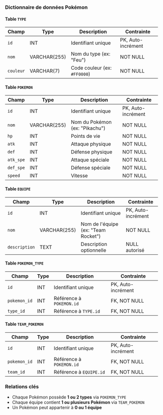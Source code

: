 ### Dictionnaire de données Pokémon

#### Table `TYPE`
| Champ     | Type         | Description                          | Contrainte          |
|-----------|--------------|--------------------------------------|---------------------|
| `id`      | INT          | Identifiant unique                   | PK, Auto-incrément  |
| `nom`     | VARCHAR(255) | Nom du type (ex: "Feu")              | NOT NULL            |
| `couleur` | VARCHAR(7)   | Code couleur (ex: `#FF0000`)         | NOT NULL            |

#### Table `POKEMON`
| Champ      | Type         | Description                          | Contrainte          |
|------------|--------------|--------------------------------------|---------------------|
| `id`       | INT          | Identifiant unique                   | PK, Auto-incrément  |
| `nom`      | VARCHAR(255) | Nom du Pokémon (ex: "Pikachu")       | NOT NULL            |
| `hp`       | INT          | Points de vie                        | NOT NULL            |
| `atk`      | INT          | Attaque physique                     | NOT NULL            |
| `def`      | INT          | Défense physique                     | NOT NULL            |
| `atk_spe`  | INT          | Attaque spéciale                     | NOT NULL            |
| `def_spe`  | INT          | Défense spéciale                     | NOT NULL            |
| `speed`    | INT          | Vitesse                              | NOT NULL            |

#### Table `EQUIPE`
| Champ          | Type         | Description                          | Contrainte          |
|----------------|--------------|--------------------------------------|---------------------|
| `id`           | INT          | Identifiant unique                   | PK, Auto-incrément  |
| `nom`          | VARCHAR(255) | Nom de l'équipe (ex: "Team Rocket")  | NOT NULL            |
| `description`  | TEXT         | Description optionnelle              | NULL autorisé       |

#### Table `POKEMON_TYPE`
| Champ          | Type  | Description                          | Contrainte          |
|---------------|-------|--------------------------------------|---------------------|
| `id`          | INT   | Identifiant unique                   | PK, Auto-incrément  |
| `pokemon_id`  | INT   | Référence à `POKEMON.id`             | FK, NOT NULL        |
| `type_id`     | INT   | Référence à `TYPE.id`                | FK, NOT NULL        |

#### Table `TEAM_POKEMON`
| Champ          | Type  | Description                          | Contrainte          |
|---------------|-------|--------------------------------------|---------------------|
| `id`          | INT   | Identifiant unique                   | PK, Auto-incrément  |
| `pokemon_id`  | INT   | Référence à `POKEMON.id`             | FK, NOT NULL        |
| `team_id`     | INT   | Référence à `EQUIPE.id`              | FK, NOT NULL        |

### Relations clés
- Chaque Pokémon possède **1 ou 2 types** via `POKEMON_TYPE`
- Chaque équipe contient **1 ou plusieurs Pokémon** via `TEAM_POKEMON`
- Un Pokémon peut appartenir à **0 ou 1 équipe**